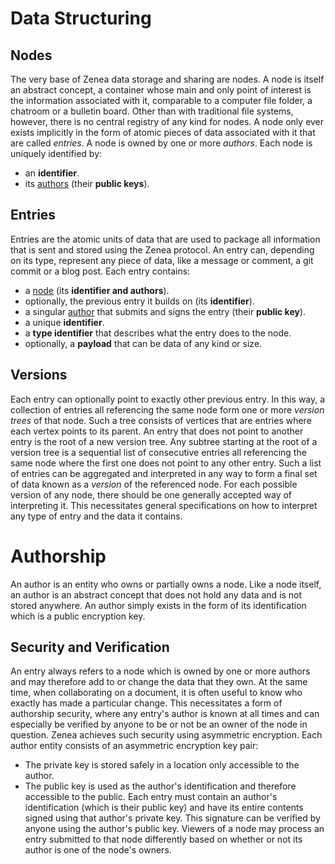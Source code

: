 # Data Structuring
## Nodes
The very base of Zenea data storage and sharing are nodes. A node is itself an abstract concept, a container whose main and only point of interest is the information associated with it, comparable to a computer file folder, a chatroom or a bulletin board. Other than with traditional file systems, however, there is no central registry of any kind for nodes. A node only ever exists implicitly in the form of atomic pieces of data associated with it that are called *entries*.
A node is owned by one or more *authors*.
Each node is uniquely identified by:
- an **identifier**.
- its [authors](#Authorship) (their **public keys**).
## Entries
Entries are the atomic units of data that are used to package all information that is sent and stored using the Zenea protocol. An entry can, depending on its type, represent any piece of data, like a message or comment, a git commit or a blog post.
Each entry contains:
- a [node](#Nodes) (its **identifier and authors**).
- optionally, the previous entry it builds on (its **identifier**).
- a singular [author](#Authorship) that submits and signs the entry (their **public key**).
- a unique **identifier**.
- a **type identifier** that describes what the entry does to the node.
- optionally, a **payload** that can be data of any kind or size.
## Versions
Each entry can optionally point to exactly other previous entry. In this way, a collection of entries all referencing the same node form one or more *version trees* of that node. Such a tree consists of vertices that are entries where each vertex points to its parent. An entry that does not point to another entry is the root of a new version tree.
Any subtree starting at the root of a version tree is a sequential list of consecutive entries all referencing the same node where the first one does not point to any other entry. Such a list of entries can be aggregated and interpreted in any way to form a final set of data known as a *version* of the referenced node.
For each possible version of any node, there should be one generally accepted way of interpreting it. This necessitates general specifications on how to interpret any type of entry and the data it contains.
# Authorship
An author is an entity who owns or partially owns a node. Like a node itself, an author is an abstract concept that does not hold any data and is not stored anywhere. An author simply exists in the form of its identification which is a public encryption key.
## Security and Verification
An entry always refers to a node which is owned by one or more authors and may therefore add to or change the data that they own. At the same time, when collaborating on a document, it is often useful to know who exactly has made a particular change. This necessitates a form of authorship security, where any entry's author is known at all times and can especially be verified by anyone to be or not be an owner of the node in question.
Zenea achieves such security using asymmetric encryption. Each author entity consists of an asymmetric encryption key pair:
- The private key is stored safely in a location only accessible to the author.
- The public key is used as the author's identification and therefore accessible to the public.
Each entry must contain an author's identification (which is their public key) and have its entire contents signed using that author's private key. This signature can be verified by anyone using the author's public key. Viewers of a node may process an entry submitted to that node differently based on whether or not its author is one of the node's owners.
